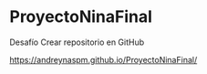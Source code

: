# ProyectoNinaFinal


Desafío
Crear repositorio en GitHub

https://andreynaspm.github.io/ProyectoNinaFinal/

